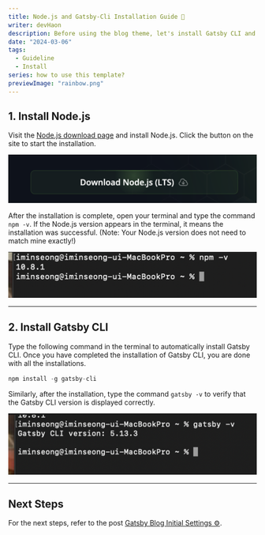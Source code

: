 ```yaml
---
title: Node.js and Gatsby-Cli Installation Guide 🌈
writer: devHaon
description: Before using the blog theme, let's install Gatsby CLI and Node.js on your computer.
date: "2024-03-06"
tags:
  - Guideline
  - Install
series: how to use this template?
previewImage: "rainbow.png"
---
```


## 1. Install Node.js

Visit the [Node.js download page](https://nodejs.org/en) and install Node.js. Click the button on the site to start the installation.

![alt text](image.png)
    
After the installation is complete, open your terminal and type the command `npm -v`. 
If the Node.js version appears in the terminal, it means the installation was successful. (Note: Your Node.js version does not need to match mine exactly!)

![alt text](image-1.png)

---

## 2. Install Gatsby CLI

Type the following command in the terminal to automatically install Gatsby CLI. Once you have completed the installation of Gatsby CLI, you are done with all the installations.

```jsx
npm install -g gatsby-cli
```

Similarly, after the installation, type the command `gatsby -v` to verify that the Gatsby CLI version is displayed correctly.
    
![alt text](image-2.png)    

---

## Next Steps

For the next steps, refer to the post [Gatsby Blog Initial Settings ⚙️](https://gatsby-starter-haon.netlify.app/how-to-use/initial-settings-kr/).

